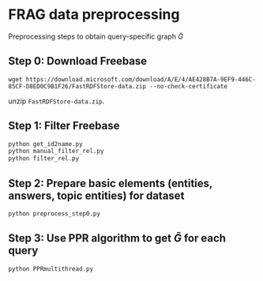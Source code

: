 # FRAG data preprocessing
Preprocessing steps to obtain query-specific graph $\widetilde{G}$

## Step 0: Download Freebase

```
wget https://download.microsoft.com/download/A/E/4/AE428B7A-9EF9-446C-85CF-D8ED0C9B1F26/FastRDFStore-data.zip --no-check-certificate
```

unzip `FastRDFStore-data.zip`.

## Step 1: Filter Freebase
```python
python get_id2name.py
python manual_filter_rel.py
python filter_rel.py
```

## Step 2: Prepare basic elements (entities, answers, topic entities) for dataset
```python
python preprocess_step0.py 
```

## Step 3: Use PPR algorithm to get $\widetilde{G}$ for each query
```python
python PPRmultithread.py
```
